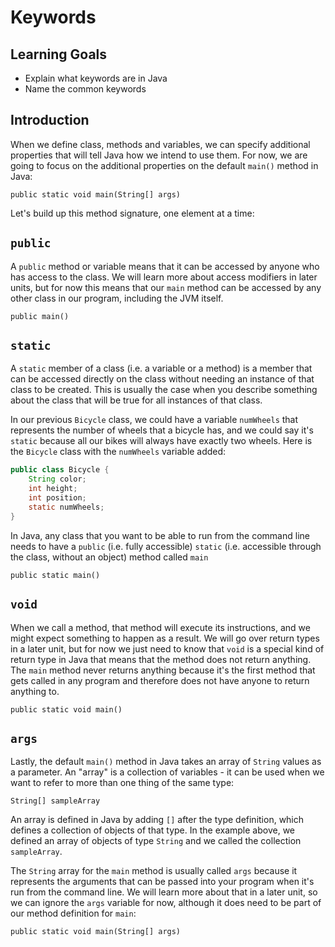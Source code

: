# Keywords

## Learning Goals

- Explain what keywords are in Java
- Name the common keywords 

## Introduction

When we define class, methods and variables, we can specify additional properties that will tell Java how we intend to 
use them. For now, we are going to focus on the additional properties on the default `main()` method in Java: 

`public static void main(String[] args)`

Let's build up this method signature, one element at a time: 

## `public`

A `public` method or variable means that it can be accessed by anyone who has access to the class. We will learn more about 
access modifiers in later units, but for now this means that our `main` method can be accessed by any other class in our program, 
including the JVM itself. 

`public main()`

## `static` 

A `static` member of a class (i.e. a variable or a method) is a member that can be accessed directly on the class without needing 
an instance of that class to be created. This is usually the case when you describe something about the class that will 
be true for all instances of that class. 

In our previous `Bicycle` class, we could have a variable `numWheels` that represents the number of wheels that a bicycle 
has, and we could say it's `static` because all our bikes will always have exactly two wheels. Here is the `Bicycle` class 
with the `numWheels` variable added: 

```java 
public class Bicycle {
    String color; 
    int height; 
    int position; 
    static numWheels; 
} 
```

In Java, any class that you want to be able to run from the command line needs to have a `public` (i.e. fully accessible) 
`static` (i.e. accessible through the class, without an object) method called `main`

`public static main()`

## `void`

When we call a method, that method will execute its instructions, and we might expect something to happen as a result. 
We will go over return types in a later unit, but for now we just need to know that `void` is a special kind of return type in 
Java that means that the method does not return anything. The `main` method never returns anything because it's the first method 
that gets called in any program and therefore does not have anyone to return anything to. 

`public static void main()`

## `args`

Lastly, the default `main()` method in Java takes an array of `String` values as a parameter. An "array" is a collection of variables - 
it can be used when we want to refer to more than one thing of the same type: 

`String[] sampleArray`

An array is defined in Java by adding `[]` after the type definition, which defines a collection of objects of that type. In the example 
above, we defined an array of objects of type `String` and we called the collection `sampleArray`. 

The `String` array for the `main` method is usually called `args` because it represents the arguments that can be passed into your 
program when it's run from the command line. We will learn more about that in a later unit, so we can ignore the `args` variable 
for now, although it does need to be part of our method definition for `main`: 

`public static void main(String[] args)` 
